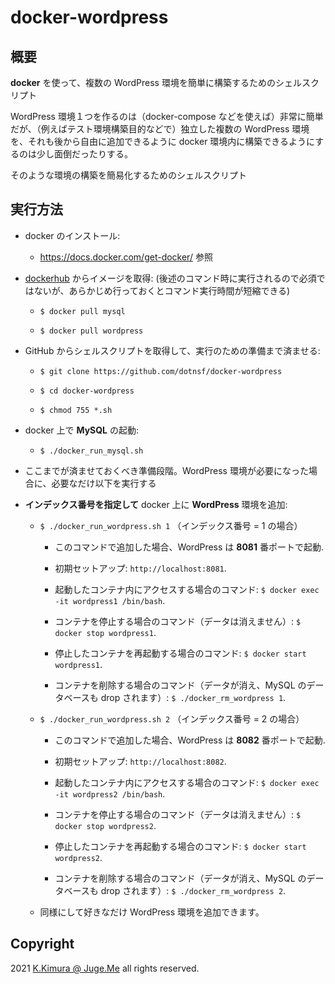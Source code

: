 # docker-wordpress

## 概要

**docker** を使って、複数の WordPress 環境を簡単に構築するためのシェルスクリプト

WordPress 環境１つを作るのは（docker-compose などを使えば）非常に簡単だが、（例えばテスト環境構築目的などで）独立した複数の WordPress 環境を、それも後から自由に追加できるように docker 環境内に構築できるようにするのは少し面倒だったりする。

そのような環境の構築を簡易化するためのシェルスクリプト


## 実行方法

- docker のインストール:

  - https://docs.docker.com/get-docker/ 参照

- [dockerhub](https://hub.docker.com/) からイメージを取得: (後述のコマンド時に実行されるので必須ではないが、あらかじめ行っておくとコマンド実行時間が短縮できる)

  - `$ docker pull mysql`

  - `$ docker pull wordpress`

- GitHub からシェルスクリプトを取得して、実行のための準備まで済ませる:

  - `$ git clone https://github.com/dotnsf/docker-wordpress`

  - `$ cd docker-wordpress`

  - `$ chmod 755 *.sh`

- docker 上で **MySQL** の起動:

  - `$ ./docker_run_mysql.sh`

- ここまでが済ませておくべき準備段階。WordPress 環境が必要になった場合に、必要なだけ以下を実行する

- **インデックス番号を指定して** docker 上に **WordPress** 環境を追加:

  - `$ ./docker_run_wordpress.sh 1` （インデックス番号 = 1 の場合）

    - このコマンドで追加した場合、WordPress は **8081** 番ポートで起動.

    - 初期セットアップ: `http://localhost:8081`.

    - 起動したコンテナ内にアクセスする場合のコマンド: `$ docker exec -it wordpress1 /bin/bash`.

    - コンテナを停止する場合のコマンド（データは消えません）: `$ docker stop wordpress1`.

    - 停止したコンテナを再起動する場合のコマンド: `$ docker start wordpress1`.

    - コンテナを削除する場合のコマンド（データが消え、MySQL のデータベースも drop されます）: `$ ./docker_rm_wordpress 1`.

  - `$ ./docker_run_wordpress.sh 2` （インデックス番号 = 2 の場合）

    - このコマンドで追加した場合、WordPress は **8082** 番ポートで起動.

    - 初期セットアップ: `http://localhost:8082`.

    - 起動したコンテナ内にアクセスする場合のコマンド: `$ docker exec -it wordpress2 /bin/bash`.

    - コンテナを停止する場合のコマンド（データは消えません）: `$ docker stop wordpress2`.

    - 停止したコンテナを再起動する場合のコマンド: `$ docker start wordpress2`.

    - コンテナを削除する場合のコマンド（データが消え、MySQL のデータベースも drop されます）: `$ ./docker_rm_wordpress 2`.


  - 同様にして好きなだけ WordPress 環境を追加できます。


## Copyright

2021 [K.Kimura @ Juge.Me](https://github.com/dotnsf) all rights reserved.
